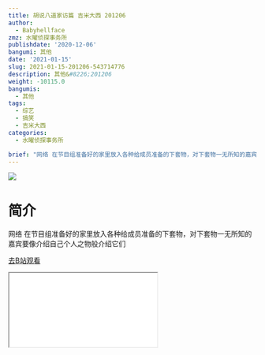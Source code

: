 ```yaml
---
title: 胡说八道家访篇 吉米大西 201206
author:
  - Babyhellface
zmz: 水曜侦探事务所
publishdate: '2020-12-06'
bangumi: 其他
date: '2021-01-15'
slug: 2021-01-15-201206-543714776
description: 其他&#8226;201206
weight: -10115.0
bangumis:
  - 其他
tags:
  - 综艺
  - 搞笑
  - 吉米大西
categories:
  - 水曜侦探事务所

brief: "网络 在节目组准备好的家里放入各种给成员准备的下套物，对下套物一无所知的嘉宾要像介绍自己个人之物般介绍它们"
---
```

![](https://raw.githubusercontent.com/tcgriffith/owaraisite/master/static/tmpimg/9863face2d4b50159e391c398dc26d15f34d88ae.jpg.480.jpg)
# 简介  
网络
在节目组准备好的家里放入各种给成员准备的下套物，对下套物一无所知的嘉宾要像介绍自己个人之物般介绍它们  

[去B站观看](https://www.bilibili.com/video/av543714776/)
<div class ="resp-container"><iframe class="testiframe" src="//player.bilibili.com/player.html?aid=543714776"", scrolling="no", allowfullscreen="true" > </iframe></div> 
